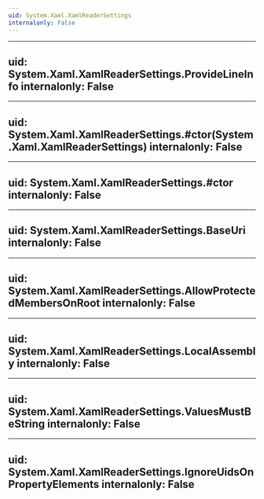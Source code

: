 ```yaml
---
uid: System.Xaml.XamlReaderSettings
internalonly: False
---
```


---
uid: System.Xaml.XamlReaderSettings.ProvideLineInfo
internalonly: False
---

---
uid: System.Xaml.XamlReaderSettings.#ctor(System.Xaml.XamlReaderSettings)
internalonly: False
---

---
uid: System.Xaml.XamlReaderSettings.#ctor
internalonly: False
---

---
uid: System.Xaml.XamlReaderSettings.BaseUri
internalonly: False
---

---
uid: System.Xaml.XamlReaderSettings.AllowProtectedMembersOnRoot
internalonly: False
---

---
uid: System.Xaml.XamlReaderSettings.LocalAssembly
internalonly: False
---

---
uid: System.Xaml.XamlReaderSettings.ValuesMustBeString
internalonly: False
---

---
uid: System.Xaml.XamlReaderSettings.IgnoreUidsOnPropertyElements
internalonly: False
---
